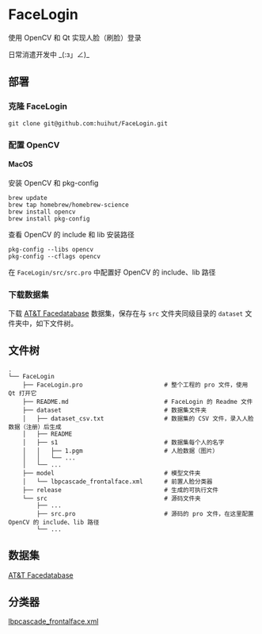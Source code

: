 # FaceLogin

使用 OpenCV 和 Qt 实现人脸（刷脸）登录

日常消遣开发中 _\(:з」∠)\_

## 部署

### 克隆 FaceLogin

```
git clone git@github.com:huihut/FaceLogin.git
```

### 配置 OpenCV

#### MacOS

安装 OpenCV 和 pkg-config

```
brew update
brew tap homebrew/homebrew-science
brew install opencv
brew install pkg-config
```

查看 OpenCV 的 include 和 lib 安装路径

```
pkg-config --libs opencv
pkg-config --cflags opencv
```

在 `FaceLogin/src/src.pro` 中配置好 OpenCV 的 include、lib 路径

### 下载数据集

下载 [AT&T Facedatabase](http://www.cl.cam.ac.uk/research/dtg/attarchive/facedatabase.html) 数据集，保存在与 `src` 文件夹同级目录的 `dataset` 文件夹中，如下文件树。


## 文件树

```
.
└── FaceLogin
    ├── FaceLogin.pro                       # 整个工程的 pro 文件，使用 Qt 打开它
    ├── README.md                           # FaceLogin 的 Readme 文件
    ├── dataset                             # 数据集文件夹
    │   ├── dataset_csv.txt                 # 数据集的 CSV 文件，录入人脸数据（注册）后生成
    │   ├── README
    │   ├── s1                              # 数据集每个人的名字
    │   │   ├── 1.pgm                       # 人脸数据（图片）
    │   │   └── ...
    │   └── ...
    ├── model                               # 模型文件夹
    │   └── lbpcascade_frontalface.xml      # 前置人脸分类器
    ├── release                             # 生成的可执行文件
    └── src                                 # 源码文件夹
        ├── ...
        ├── src.pro                         # 源码的 pro 文件，在这里配置 OpenCV 的 include、lib 路径
        └── ...
```

## 数据集

[AT&T Facedatabase](http://www.cl.cam.ac.uk/research/dtg/attarchive/facedatabase.html)

## 分类器

[lbpcascade_frontalface.xml](https://github.com/opencv/opencv/blob/master/data/lbpcascades/lbpcascade_frontalface.xml)